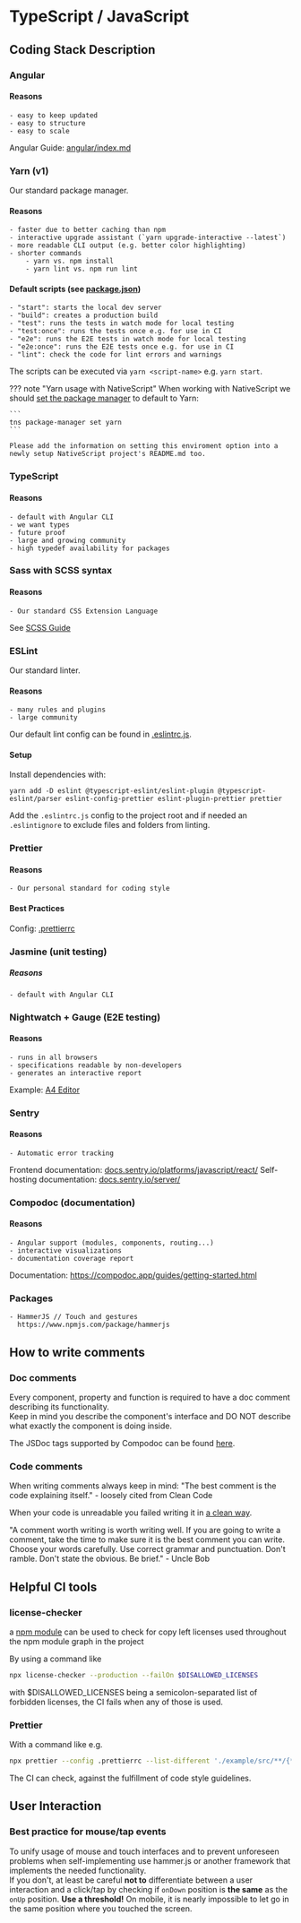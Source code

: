 # TypeScript / JavaScript

## Coding Stack Description

### Angular
#### Reasons
    - easy to keep updated
    - easy to structure
    - easy to scale
Angular Guide: [angular/index.md](angular/index.md)

### Yarn (v1)

Our standard package manager.

#### Reasons
    - faster due to better caching than npm
    - interactive upgrade assistant (`yarn upgrade-interactive --latest`)
    - more readable CLI output (e.g. better color highlighting)
    - shorter commands
        - yarn vs. npm install 
        - yarn lint vs. npm run lint

#### Default scripts (see [package.json](package.json))
    - "start": starts the local dev server
    - "build": creates a production build
    - "test": runs the tests in watch mode for local testing
    - "test:once": runs the tests once e.g. for use in CI
    - "e2e": runs the E2E tests in watch mode for local testing
    - "e2e:once": runs the E2E tests once e.g. for use in CI
    - "lint": check the code for lint errors and warnings

The scripts can be executed via `yarn <script-name>` e.g. `yarn start`.

??? note "Yarn usage with NativeScript"
    When working with NativeScript we should [set the package manager](https://v6.docs.nativescript.org/angular/tooling/docs-cli/general/package-manager-set) to default to Yarn:

    ```
    tns package-manager set yarn
    ``` 

    Please add the information on setting this enviroment option into a newly setup NativeScript project's README.md too.

### TypeScript
#### Reasons
    - default with Angular CLI
    - we want types
    - future proof
    - large and growing community
    - high typedef availability for packages

### Sass with SCSS syntax
#### Reasons
    - Our standard CSS Extension Language
See [SCSS Guide](./../scss/index.md)

### ESLint

Our standard linter.

#### Reasons
    - many rules and plugins
    - large community

Our default lint config can be found in [.eslintrc.js](.eslintrc.js).

#### Setup

Install dependencies with:
```
yarn add -D eslint @typescript-eslint/eslint-plugin @typescript-eslint/parser eslint-config-prettier eslint-plugin-prettier prettier
```
Add the `.eslintrc.js` config to the project root and if needed an `.eslintignore` to exclude files and folders from linting.

### Prettier
#### Reasons
    - Our personal standard for coding style
#### Best Practices
Config: [.prettierrc](.prettierrc)

### Jasmine (unit testing)
##### Reasons
    - default with Angular CLI

### Nightwatch + Gauge (E2E testing)
#### Reasons
    - runs in all browsers
    - specifications readable by non-developers
    - generates an interactive report
Example: [A4 Editor](https://git.r0k.de/gr-clients/vc/a4/-/tree/master/e2e/components)

### Sentry
#### Reasons
    - Automatic error tracking
Frontend documentation: [docs.sentry.io/platforms/javascript/react/](https://docs.sentry.io/platforms/javascript/react/)
Self-hosting documentation: [docs.sentry.io/server/](https://docs.sentry.io/server/)

### Compodoc (documentation)
#### Reasons
    - Angular support (modules, components, routing...)
    - interactive visualizations
    - documentation coverage report
Documentation: https://compodoc.app/guides/getting-started.html


### Packages
    - HammerJS // Touch and gestures
      https://www.npmjs.com/package/hammerjs

## How to write comments

### Doc comments

Every component, property and function is required to have a doc comment describing its functionality.  
Keep in mind you describe the component's interface and DO NOT describe what exactly the component is doing inside.  

The JSDoc tags supported by Compodoc can be found [here](https://compodoc.app/guides/jsdoc-tags.html).

### Code comments

When writing comments always keep in mind:
"The best comment is the code explaining itself." - loosely cited from Clean Code

When your code is unreadable you failed writing it in [a clean way](http://principles-wiki.net/resources:clean_code).

"A comment worth writing is worth writing well. If you are going to write a comment, take the time to make sure it is the best comment you can write. Choose your words carefully. Use correct grammar and punctuation. Don't ramble. Don't state the obvious. Be brief." - Uncle Bob

## Helpful CI tools

### license-checker
a [npm module](https://github.com/davglass/license-checker) can be used to check for copy left licenses used throughout the npm module graph in the project

By using a command like
```bash
npx license-checker --production --failOn $DISALLOWED_LICENSES
```
with $DISALLOWED_LICENSES being a semicolon-separated list of forbidden licenses, the CI fails when any of those is used.

### Prettier
With a command like e.g.
```bash
npx prettier --config .prettierrc --list-different './example/src/**/{*.ts,*.tsx}'
```
The CI can check, against the fulfillment of code style guidelines.

## User Interaction

### Best practice for mouse/tap events
To unify usage of mouse and touch interfaces and to prevent unforeseen problems when self-implementing use hammer.js or another framework that implements the needed functionality.  
If you don't, at least be careful **not to** differentiate between a user interaction and a click/tap by checking if `onDown` position is **the same** as the `onUp` position. **Use a threshold!** On mobile, it is nearly impossible to let go in the same position where you touched the screen.
